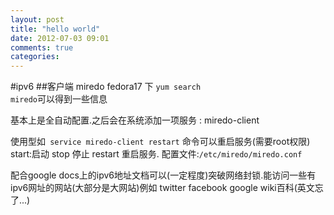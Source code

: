 ```yaml
---
layout: post
title: "hello world"
date: 2012-07-03 09:01
comments: true
categories: 
---
```


#ipv6
##客户端 miredo
fedora17 下 <code>yum search miredo</code>可以得到一些信息

基本上是全自动配置.之后会在系统添加一项服务 : miredo-client

使用型如<code> service miredo-client restart</code> 命令可以重启服务(需要root权限)
start:启动 stop 停止 restart 重启服务.
配置文件:<code>/etc/miredo/miredo.conf</code>

配合google docs上的ipv6地址文档可以(一定程度)突破网络封锁.能访问一些有ipv6网址的网站(大部分是大网站)例如 twitter facebook google wiki百科(英文忘了...)